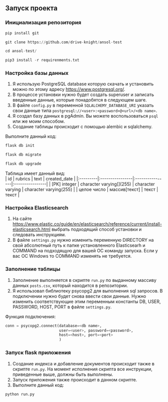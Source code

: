 ## Запуск проекта  
### Инициализация репозитория
```python
pip install git  

git clone https://github.com/drive-knight/ansol-test  

cd ansol-test/  

pip3 install -r requirenments.txt
```  
### Настройка базы данных  
1. Я использую PostgreSQL database которую скачать и установить можно по этому адресу https://www.postgresql.org/.
2. В процессе установки нужно будет создать superuser и записать введенные данные, которые понадобятся в следующем шаге. 
3. В файле `config.py` в переменной `SQLALCHEMY_DATABASE_URI` указать свои данные типа `postgresql://<user>:<password>@<url>/<db name>`.  
4. Я создал базу данных в pgAdmin. Вы можете воспользоваться `psql` или же моим способом.  
5. Создание таблицы происходит с помощью alembic и sqlalchemy.  
 
Выполните данный код:
```python  
flask db init  

flask db migrate  

flask db upgrade
```  
Таблица имеет данный вид:  
| id | rubrics | text | created_date |
|:---------|:----------------|:----------------|:----------------|
| [PK] integer | character varying&#91;&#93;(255)  | character varying | character varying(255) |
| целое число | массив&#91;текст&#93; | текст |  текст |   

### Настройка Elasticsearch  
1. На сайте https://www.elastic.co/guide/en/elasticsearch/reference/current/install-elasticsearch.html выбрать подходящий способ установки и следовать инструкциям.
2. В файле `settings.py` нужно изменить переменную DIRECTORY на свой абсолютный путь к папке установленного Elasticsearh
и COMMAND на подходящую для вашей ОС команду запуска. Если у вас ОС Windows то COMMAND изменять не требуется.
### Заполнение таблицы  
1. Заполнение выполняется в скрипте `run.py` по выданному массиву данных `posts.csv`, который находится в репозитории.  
2. Я использовал библиотеку psycopg2 для выполнения sql запросов. В подключении нужно будет снова ввести свои данные.
Нужно изменить соответствующие этим переменным константы DB, USER, PASSWORD, HOST, PORT в файле `settings.py`.  

Функция подключения:  
```python
conn = psycopg2.connect(database=<db name>,
                        user=<user>, password=<password>,
                        host=<host>, port=<port>
                        )
```  

### Запуск flask приложения  
1. Создание индекса и добавление документов происходит также в скрипте `run.py`. На момент исполнения скрипта все инструкции, приведенные выше, должны быть выполнены.
2. Запуск приложения также происходит в данном скрипте.  
4. Выполните данный код:  
```python
python run.py
```

                          
